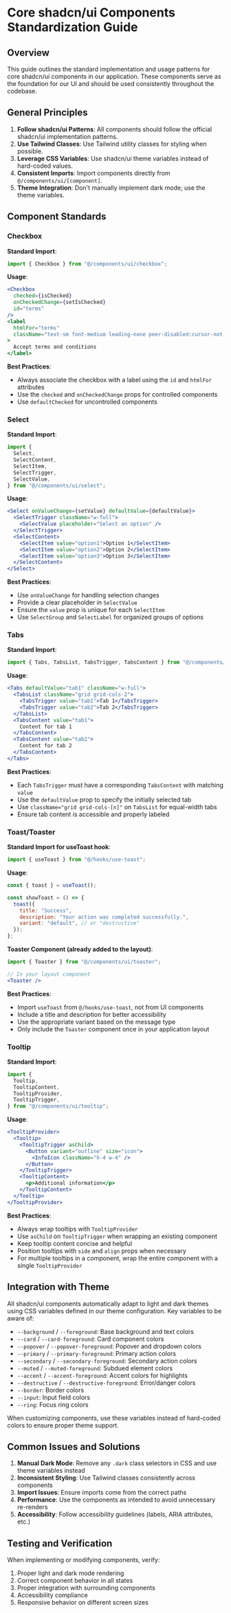 # Core shadcn/ui Components Standardization Guide

## Overview

This guide outlines the standard implementation and usage patterns for core shadcn/ui components in our application. These components serve as the foundation for our UI and should be used consistently throughout the codebase.

## General Principles

1. **Follow shadcn/ui Patterns**: All components should follow the official shadcn/ui implementation patterns.
2. **Use Tailwind Classes**: Use Tailwind utility classes for styling when possible.
3. **Leverage CSS Variables**: Use shadcn/ui theme variables instead of hard-coded values.
4. **Consistent Imports**: Import components directly from `@/components/ui/[component]`.
5. **Theme Integration**: Don't manually implement dark mode; use the theme variables.

## Component Standards

### Checkbox

**Standard Import**:
```jsx
import { Checkbox } from "@/components/ui/checkbox";
```

**Usage**:
```jsx
<Checkbox 
  checked={isChecked} 
  onCheckedChange={setIsChecked} 
  id="terms"
/>
<label 
  htmlFor="terms"
  className="text-sm font-medium leading-none peer-disabled:cursor-not-allowed peer-disabled:opacity-70"
>
  Accept terms and conditions
</label>
```

**Best Practices**:
- Always associate the checkbox with a label using the `id` and `htmlFor` attributes
- Use the `checked` and `onCheckedChange` props for controlled components
- Use `defaultChecked` for uncontrolled components

### Select

**Standard Import**:
```jsx
import {
  Select,
  SelectContent,
  SelectItem,
  SelectTrigger,
  SelectValue,
} from "@/components/ui/select";
```

**Usage**:
```jsx
<Select onValueChange={setValue} defaultValue={defaultValue}>
  <SelectTrigger className="w-full">
    <SelectValue placeholder="Select an option" />
  </SelectTrigger>
  <SelectContent>
    <SelectItem value="option1">Option 1</SelectItem>
    <SelectItem value="option2">Option 2</SelectItem>
    <SelectItem value="option3">Option 3</SelectItem>
  </SelectContent>
</Select>
```

**Best Practices**:
- Use `onValueChange` for handling selection changes
- Provide a clear placeholder in `SelectValue`
- Ensure the `value` prop is unique for each `SelectItem`
- Use `SelectGroup` and `SelectLabel` for organized groups of options

### Tabs

**Standard Import**:
```jsx
import { Tabs, TabsList, TabsTrigger, TabsContent } from "@/components/ui/tabs";
```

**Usage**:
```jsx
<Tabs defaultValue="tab1" className="w-full">
  <TabsList className="grid grid-cols-2">
    <TabsTrigger value="tab1">Tab 1</TabsTrigger>
    <TabsTrigger value="tab2">Tab 2</TabsTrigger>
  </TabsList>
  <TabsContent value="tab1">
    Content for tab 1
  </TabsContent>
  <TabsContent value="tab2">
    Content for tab 2
  </TabsContent>
</Tabs>
```

**Best Practices**:
- Each `TabsTrigger` must have a corresponding `TabsContent` with matching `value`
- Use the `defaultValue` prop to specify the initially selected tab
- Use `className="grid grid-cols-[n]"` on `TabsList` for equal-width tabs
- Ensure tab content is accessible and properly labeled

### Toast/Toaster

**Standard Import for useToast hook**:
```jsx
import { useToast } from "@/hooks/use-toast";
```

**Usage**:
```jsx
const { toast } = useToast();

const showToast = () => {
  toast({
    title: "Success",
    description: "Your action was completed successfully.",
    variant: "default", // or "destructive"
  });
};
```

**Toaster Component (already added to the layout)**:
```jsx
import { Toaster } from "@/components/ui/toaster";

// In your layout component
<Toaster />
```

**Best Practices**:
- Import `useToast` from `@/hooks/use-toast`, not from UI components
- Include a title and description for better accessibility
- Use the appropriate variant based on the message type
- Only include the `Toaster` component once in your application layout

### Tooltip

**Standard Import**:
```jsx
import {
  Tooltip,
  TooltipContent,
  TooltipProvider,
  TooltipTrigger,
} from "@/components/ui/tooltip";
```

**Usage**:
```jsx
<TooltipProvider>
  <Tooltip>
    <TooltipTrigger asChild>
      <Button variant="outline" size="icon">
        <InfoIcon className="h-4 w-4" />
      </Button>
    </TooltipTrigger>
    <TooltipContent>
      <p>Additional information</p>
    </TooltipContent>
  </Tooltip>
</TooltipProvider>
```

**Best Practices**:
- Always wrap tooltips with `TooltipProvider`
- Use `asChild` on `TooltipTrigger` when wrapping an existing component
- Keep tooltip content concise and helpful
- Position tooltips with `side` and `align` props when necessary
- For multiple tooltips in a component, wrap the entire component with a single `TooltipProvider`

## Integration with Theme

All shadcn/ui components automatically adapt to light and dark themes using CSS variables defined in our theme configuration. Key variables to be aware of:

- `--background` / `--foreground`: Base background and text colors
- `--card` / `--card-foreground`: Card component colors
- `--popover` / `--popover-foreground`: Popover and dropdown colors
- `--primary` / `--primary-foreground`: Primary action colors
- `--secondary` / `--secondary-foreground`: Secondary action colors
- `--muted` / `--muted-foreground`: Subdued element colors
- `--accent` / `--accent-foreground`: Accent colors for highlights
- `--destructive` / `--destructive-foreground`: Error/danger colors
- `--border`: Border colors
- `--input`: Input field colors
- `--ring`: Focus ring colors

When customizing components, use these variables instead of hard-coded colors to ensure proper theme support.

## Common Issues and Solutions

1. **Manual Dark Mode**: Remove any `.dark` class selectors in CSS and use theme variables instead
2. **Inconsistent Styling**: Use Tailwind classes consistently across components
3. **Import Issues**: Ensure imports come from the correct paths
4. **Performance**: Use the components as intended to avoid unnecessary re-renders
5. **Accessibility**: Follow accessibility guidelines (labels, ARIA attributes, etc.)

## Testing and Verification

When implementing or modifying components, verify:

1. Proper light and dark mode rendering
2. Correct component behavior in all states
3. Proper integration with surrounding components
4. Accessibility compliance
5. Responsive behavior on different screen sizes